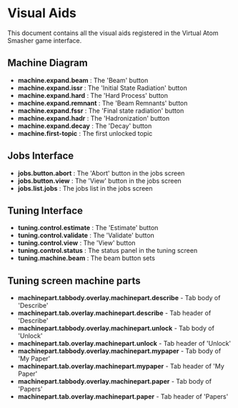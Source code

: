 
# Visual Aids

This document contains all the visual aids registered in the Virtual Atom Smasher game interface. 

## Machine Diagram

 * __machine.expand.beam__ : The 'Beam' button
 * __machine.expand.issr__ : The 'Initial State Radiation' button   
 * __machine.expand.hard__ : The 'Hard Process' button   
 * __machine.expand.remnant__ : The 'Beam Remnants' button
 * __machine.expand.fssr__ : The 'Final state radiation' button   
 * __machine.expand.hadr__ : The 'Hadronization' button   
 * __machine.expand.decay__ : The 'Decay' button  
 * __machine.first-topic__ : The first unlocked topic

## Jobs Interface

 * __jobs.button.abort__ : The 'Abort' button in the jobs screen
 * __jobs.button.view__ : The 'View' button in the jobs screen
 * __jobs.list.jobs__ : The jobs list in the jobs screen

## Tuning Interface

 * __tuning.control.estimate__ : The 'Estimate' button
 * __tuning.control.validate__ : The 'Validate' button
 * __tuning.control.view__ : The 'View' button
 * __tuning.control.status__ : The status panel in the tuning screen
 * __tuning.machine.beam__ : The beam button sets

## Tuning screen machine parts

 * __machinepart.tabbody.overlay.machinepart.describe__ - Tab body of 'Describe'
 * __machinepart.tab.overlay.machinepart.describe__ - Tab header of 'Describe'
 * __machinepart.tabbody.overlay.machinepart.unlock__ - Tab body of 'Unlock'
 * __machinepart.tab.overlay.machinepart.unlock__ - Tab header of 'Unlock'
 * __machinepart.tabbody.overlay.machinepart.mypaper__ - Tab body of 'My Paper'
 * __machinepart.tab.overlay.machinepart.mypaper__ - Tab header of 'My Paper'
 * __machinepart.tabbody.overlay.machinepart.paper__ - Tab body of 'Papers'
 * __machinepart.tab.overlay.machinepart.paper__ - Tab header of 'Papers'


